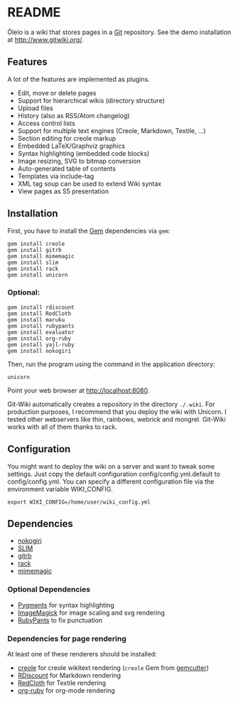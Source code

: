 README
======

Ōlelo is a wiki that stores pages in a [Git][] repository.
See the demo installation at <http://www.gitwiki.org/>.

Features
--------

A lot of the features are implemented as plugins.

- Edit, move or delete pages
- Support for hierarchical wikis (directory structure)
- Upload files
- History (also as RSS/Atom changelog)
- Access control lists
- Support for multiple text engines (Creole, Markdown, Textile, ...)
- Section editing for creole markup
- Embedded LaTeX/Graphviz graphics
- Syntax highlighting (embedded code blocks)
- Image resizing, SVG to bitmap conversion
- Auto-generated table of contents
- Templates via include-tag
- XML tag soup can be used to extend Wiki syntax
- View pages as S5 presentation

Installation
------------

First, you have to install the [Gem][] dependencies via `gem`:

    gem install creole
    gem install gitrb
    gem install mimemagic
    gem install slim
    gem install rack
    gem install unicorn

### Optional:

    gem install rdiscount
    gem install RedCloth
    gem install maruku
    gem install rubypants
    gem install evaluator
    gem install org-ruby
    gem install yajl-ruby
    gem install nokogiri

Then, run the program using the command in the application directory:

    unicorn

Point your web browser at <http://localhost:8080>.

Git-Wiki automatically creates a repository in the directory `./.wiki`.
For production purposes, I recommend that you deploy the wiki with Unicorn.
I tested other webservers like thin, rainbows, webrick and mongrel.
Git-Wiki works with all of them thanks to rack.

Configuration
-------------

You might want to deploy the wiki on a server and want to tweak some settings.
Just copy the default configuration config/config.yml.default to config/config.yml.
You can specify a different configuration file via the environment variable WIKI_CONFIG.

    export WIKI_CONFIG=/home/user/wiki_config.yml

Dependencies
------------

- [nokogiri][]
- [SLIM][]
- [gitrb][]
- [rack][]
- [mimemagic][]

### Optional Dependencies

- [Pygments][] for syntax highlighting
- [ImageMagick][] for image scaling and svg rendering
- [RubyPants][] to fix punctuation

### Dependencies for page rendering

At least one of these renderers should be installed:

- [creole][] for creole wikitext rendering
  (`creole` Gem from [gemcutter][])
- [RDiscount][] for Markdown rendering
- [RedCloth][] for Textile rendering
- [org-ruby][] for org-mode rendering

[creole]:http://github.com/minad/creole
[mimemagic]:http://github.com/minad/mimemagic
[Gem]:http://rubygems.org
[Git]:http://www.git-scm.org
[rack]:http://rack.rubyforge.org/
[org-ruby]:http://orgmode.org/worg/org-tutorials/org-ruby.php
[GraphViz]:http://www.graphviz.org
[SLIM]:http://github.com/stonean/slim
[nokogiri]:http://nokogiri.org/
[LaTeX]:www.latex-project.org
[pygments]:http://pygments.org/
[RDiscount]:http://github.com/rtomayko/rdiscount
[RedCloth]:http://redcloth.org/
[ImageMagick]:http://www.imagemagick.org/
[gitrb]:http://github.com/minad/gitrb/
[gemcutter]:http://gemcutter.org/
[RubyPants]:http://chneukirchen.org/blog/static/projects/rubypants.html

